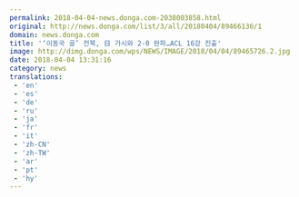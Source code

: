 ```yaml
---
permalink: 2018-04-04-news.donga.com-2038003858.html
original: http://news.donga.com/list/3/all/20180404/89466136/1
domain: news.donga.com
title: '‘이동국 골’ 전북, 日 가시와 2-0 완파…ACL 16강 진출'
image: http://dimg.donga.com/wps/NEWS/IMAGE/2018/04/04/89465726.2.jpg
date: 2018-04-04 13:31:16
category: news
translations: 
 - 'en'
 - 'es'
 - 'de'
 - 'ru'
 - 'ja'
 - 'fr'
 - 'it'
 - 'zh-CN'
 - 'zh-TW'
 - 'ar'
 - 'pt'
 - 'hy'
---
```


